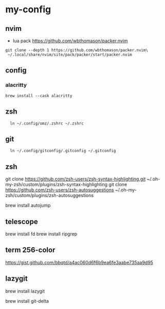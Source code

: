 # my-config

## nvim
- lua pack
https://github.com/wbthomason/packer.nvim

```
git clone --depth 1 https://github.com/wbthomason/packer.nvim\
 ~/.local/share/nvim/site/pack/packer/start/packer.nvim
```

## config


### alacritty
```
brew install --cask alacritty
```
## zsh
```
  ln ~/.config/omz/.zshrc ~/.zshrc
```

## git
```
  ln ~/.config/gitconfig/.gitconfig ~/.gitconfig
```

## zsh
git clone https://github.com/zsh-users/zsh-syntax-highlighting.git ~/.oh-my-zsh/custom/plugins/zsh-syntax-highlighting
git clone https://github.com/zsh-users/zsh-autosuggestions ~/.oh-my-zsh/custom/plugins/zsh-autosuggestions

brew install autojump

## telescope
brew install fd
brew install ripgrep

## term 256-color
https://gist.github.com/bbqtd/a4ac060d6f6b9ea6fe3aabe735aa9d95


## lazygit
brew install lazygit

brew install git-delta

